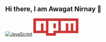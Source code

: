 ## Hi there, I am Awagat Nirnay 👋
[![JavaScript](http://3con14.biz/code/_data/js/intro/js-logo.png)](https://developer.mozilla.org/en-US/docs/Web/JavaScript) [![npm](https://github.com/MarioTerron/logo-images/blob/master/logos/npm.png)](https://www.npmjs.com/)

<!--
**awanir/awanir** is a ✨ _special_ ✨ repository because its `README.md` (this file) appears on your GitHub profile.

Here are some ideas to get you started:

- 🔭 I’m currently working on ...
- 🌱 I’m currently learning ...
- 👯 I’m looking to collaborate on ...
- 🤔 I’m looking for help with ...
- 💬 Ask me about ...
- 📫 How to reach me: ...
- 😄 Pronouns: ...
- ⚡ Fun fact: ...
-->

